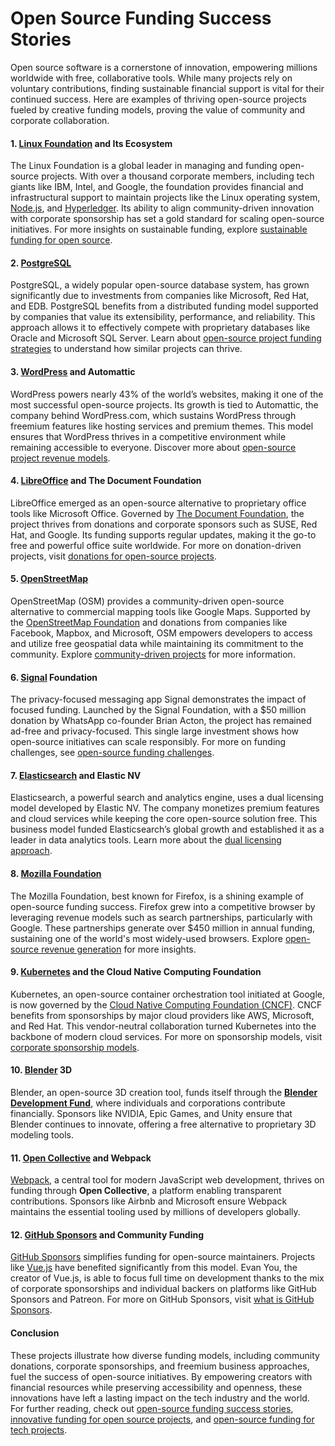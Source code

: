 # Open Source Funding Success Stories

Open source software is a cornerstone of innovation, empowering millions worldwide with free, collaborative tools. While many projects rely on voluntary contributions, finding sustainable financial support is vital for their continued success. Here are examples of thriving open-source projects fueled by creative funding models, proving the value of community and corporate collaboration.

#### **1. [Linux Foundation](https://www.linuxfoundation.org) and Its Ecosystem**

The Linux Foundation is a global leader in managing and funding open-source projects. With over a thousand corporate members, including tech giants like IBM, Intel, and Google, the foundation provides financial and infrastructural support to maintain projects like the Linux operating system, [Node.js](https://nodejs.org), and [Hyperledger](https://www.hyperledger.org). Its ability to align community-driven innovation with corporate sponsorship has set a gold standard for scaling open-source initiatives. For more insights on sustainable funding, explore [sustainable funding for open source](https://www.license-token.com/wiki/sustainable-funding-for-open-source).

#### **2. [PostgreSQL](https://www.postgresql.org)**

PostgreSQL, a widely popular open-source database system, has grown significantly due to investments from companies like Microsoft, Red Hat, and EDB. PostgreSQL benefits from a distributed funding model supported by companies that value its extensibility, performance, and reliability. This approach allows it to effectively compete with proprietary databases like Oracle and Microsoft SQL Server. Learn about [open-source project funding strategies](https://www.license-token.com/wiki/open-source-project-funding-strategies) to understand how similar projects can thrive.

#### **3. [WordPress](https://wordpress.org) and Automattic**

WordPress powers nearly 43% of the world’s websites, making it one of the most successful open-source projects. Its growth is tied to Automattic, the company behind WordPress.com, which sustains WordPress through freemium features like hosting services and premium themes. This model ensures that WordPress thrives in a competitive environment while remaining accessible to everyone. Discover more about [open-source project revenue models](https://www.license-token.com/wiki/open-source-project-revenue-models).

#### **4. [LibreOffice](https://www.libreoffice.org) and The Document Foundation**

LibreOffice emerged as an open-source alternative to proprietary office tools like Microsoft Office. Governed by [The Document Foundation](https://www.documentfoundation.org), the project thrives from donations and corporate sponsors such as SUSE, Red Hat, and Google. Its funding supports regular updates, making it the go-to free and powerful office suite worldwide. For more on donation-driven projects, visit [donations for open-source projects](https://www.license-token.com/wiki/donations-for-open-source-projects).

#### **5. [OpenStreetMap](https://www.openstreetmap.org)**

OpenStreetMap (OSM) provides a community-driven open-source alternative to commercial mapping tools like Google Maps. Supported by the [OpenStreetMap Foundation](https://wiki.osmfoundation.org/wiki/Main_Page) and donations from companies like Facebook, Mapbox, and Microsoft, OSM empowers developers to access and utilize free geospatial data while maintaining its commitment to the community. Explore [community-driven projects](https://www.license-token.com/wiki/community-driven-projects) for more information.

#### **6. [Signal](https://signal.org) Foundation**

The privacy-focused messaging app Signal demonstrates the impact of focused funding. Launched by the Signal Foundation, with a $50 million donation by WhatsApp co-founder Brian Acton, the project has remained ad-free and privacy-focused. This single large investment shows how open-source initiatives can scale responsibly. For more on funding challenges, see [open-source funding challenges](https://www.license-token.com/wiki/open-source-funding-challenges).

#### **7. [Elasticsearch](https://www.elastic.co) and Elastic NV**

Elasticsearch, a powerful search and analytics engine, uses a dual licensing model developed by Elastic NV. The company monetizes premium features and cloud services while keeping the core open-source solution free. This business model funded Elasticsearch’s global growth and established it as a leader in data analytics tools. Learn more about the [dual licensing approach](https://www.license-token.com/wiki/dual-licensing-approach).

#### **8. [Mozilla Foundation](https://foundation.mozilla.org)**

The Mozilla Foundation, best known for Firefox, is a shining example of open-source funding success. Firefox grew into a competitive browser by leveraging revenue models such as search partnerships, particularly with Google. These partnerships generate over $450 million in annual funding, sustaining one of the world's most widely-used browsers. Explore [open-source revenue generation](https://www.license-token.com/wiki/open-source-revenue-generation) for more insights.

#### **9. [Kubernetes](https://kubernetes.io) and the Cloud Native Computing Foundation**

Kubernetes, an open-source container orchestration tool initiated at Google, is now governed by the [Cloud Native Computing Foundation (CNCF)](https://cncf.io). CNCF benefits from sponsorships by major cloud providers like AWS, Microsoft, and Red Hat. This vendor-neutral collaboration turned Kubernetes into the backbone of modern cloud services. For more on sponsorship models, visit [corporate sponsorship models](https://www.license-token.com/wiki/corporate-sponsorship-models).

#### **10. [Blender](https://www.blender.org) 3D**

Blender, an open-source 3D creation tool, funds itself through the **[Blender Development Fund](https://fund.blender.org)**, where individuals and corporations contribute financially. Sponsors like NVIDIA, Epic Games, and Unity ensure that Blender continues to innovate, offering a free alternative to proprietary 3D modeling tools.

#### **11. [Open Collective](https://opencollective.com) and Webpack**

[Webpack](https://webpack.js.org), a central tool for modern JavaScript web development, thrives on funding through **Open Collective**, a platform enabling transparent contributions. Sponsors like Airbnb and Microsoft ensure Webpack maintains the essential tooling used by millions of developers globally.

#### **12. [GitHub Sponsors](https://github.com/sponsors) and Community Funding**

[GitHub Sponsors](https://github.com/sponsors) simplifies funding for open-source maintainers. Projects like [Vue.js](https://vuejs.org) have benefited significantly from this model. Evan You, the creator of Vue.js, is able to focus full time on development thanks to the mix of corporate sponsorships and individual backers on platforms like GitHub Sponsors and Patreon. For more on GitHub Sponsors, visit [what is GitHub Sponsors](https://www.license-token.com/wiki/what-is-git-hub-sponsors).

#### **Conclusion**

These projects illustrate how diverse funding models, including community donations, corporate sponsorships, and freemium business approaches, fuel the success of open-source initiatives. By empowering creators with financial resources while preserving accessibility and openness, these innovations have left a lasting impact on the tech industry and the world. For further reading, check out [open-source funding success stories](https://www.license-token.com/wiki/open-source-funding-success-stories), [innovative funding for open source projects](https://www.license-token.com/wiki/innovative-funding-for-open-source-projects), and [open-source funding for tech projects](https://www.license-token.com/wiki/open-source-funding-for-tech-projects).